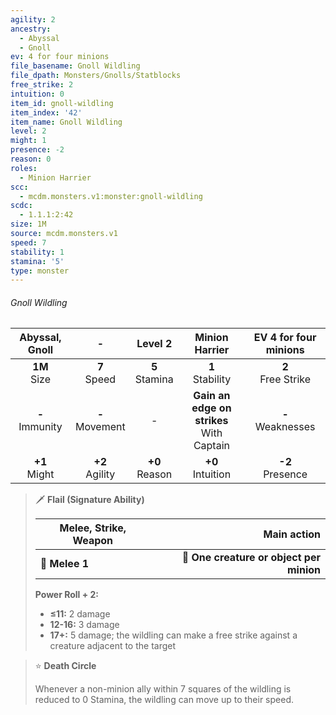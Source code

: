 ```yaml
---
agility: 2
ancestry:
  - Abyssal
  - Gnoll
ev: 4 for four minions
file_basename: Gnoll Wildling
file_dpath: Monsters/Gnolls/Statblocks
free_strike: 2
intuition: 0
item_id: gnoll-wildling
item_index: '42'
item_name: Gnoll Wildling
level: 2
might: 1
presence: -2
reason: 0
roles:
  - Minion Harrier
scc:
  - mcdm.monsters.v1:monster:gnoll-wildling
scdc:
  - 1.1.1:2:42
size: 1M
source: mcdm.monsters.v1
speed: 7
stability: 1
stamina: '5'
type: monster
---
```


###### Gnoll Wildling

|   Abyssal, Gnoll    |          -          |      Level 2       |                Minion Harrier                 | EV 4 for four minions  |
| :-----------------: | :-----------------: | :----------------: | :-------------------------------------------: | :--------------------: |
|  **1M**<br/> Size   |  **7**<br/> Speed   | **5**<br/> Stamina |             **1**<br/> Stability              | **2**<br/> Free Strike |
| **-**<br/> Immunity | **-**<br/> Movement |         -          | **Gain an edge on strikes**<br/> With Captain | **-**<br/> Weaknesses  |
|  **+1**<br/> Might  | **+2**<br/> Agility | **+0**<br/> Reason |             **+0**<br/> Intuition             |  **-2**<br/> Presence  |

<!-- -->
> 🗡 **Flail (Signature Ability)**
>
> | **Melee, Strike, Weapon** |                          **Main action** |
> | ------------------------- | ---------------------------------------: |
> | **📏 Melee 1**            | **🎯 One creature or object per minion** |
>
> **Power Roll + 2:**
>
> - **≤11:** 2 damage
> - **12-16:** 3 damage
> - **17+:** 5 damage; the wildling can make a free strike against a creature adjacent to the target

<!-- -->
> ⭐️ **Death Circle**
>
> Whenever a non-minion ally within 7 squares of the wildling is reduced to 0 Stamina, the wildling can move up to their speed.
